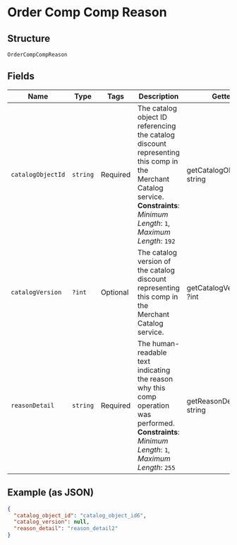 
# Order Comp Comp Reason

## Structure

`OrderCompCompReason`

## Fields

| Name | Type | Tags | Description | Getter | Setter |
|  --- | --- | --- | --- | --- | --- |
| `catalogObjectId` | `string` | Required | The catalog object ID referencing the catalog discount representing this comp in<br>the Merchant Catalog service.<br>**Constraints**: *Minimum Length*: `1`, *Maximum Length*: `192` | getCatalogObjectId(): string | setCatalogObjectId(string catalogObjectId): void |
| `catalogVersion` | `?int` | Optional | The catalog version of the catalog discount representing this comp in<br>the Merchant Catalog service. | getCatalogVersion(): ?int | setCatalogVersion(?int catalogVersion): void |
| `reasonDetail` | `string` | Required | The human-readable text indicating the reason why this comp operation was performed.<br>**Constraints**: *Minimum Length*: `1`, *Maximum Length*: `255` | getReasonDetail(): string | setReasonDetail(string reasonDetail): void |

## Example (as JSON)

```json
{
  "catalog_object_id": "catalog_object_id6",
  "catalog_version": null,
  "reason_detail": "reason_detail2"
}
```

